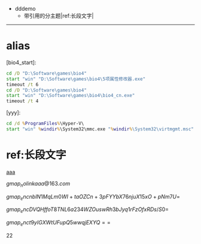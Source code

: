 - dddemo
	- 带引用的分主题|ref:长段文字|[](cmd://bio4_start)
	

***

# alias
[bio4_start]: 
```bat
cd /D "D:\Software\games\bio4"
start "win" "D:\Software\games\bio4\5项属性修改器.exe"
timeout /t 6
cd /D "D:\Software\games\bio4"
start "win" "D:\Software\games\bio4\bio4_cn.exe"
timeout /t 4
```

[yyy]:
```bat
cd /d %ProgramFiles%\Hyper-V\
start "win" %windir%\System32\mmc.exe "%windir%\System32\virtmgmt.msc"
```

# ref:长段文字
[aaa](assets/bbc.txt)



$gmap_nolink{aaa@163.com}$


$gmap_enc{nblN1MqLm0WI+taOZCn+3pFYYbX76njuX15xO+pNm7U=}$

$gmap_enc{DVQHffoT8TNL6a234WZOuswRh3bJyq1rFzOfxRDs/S0=}$

$gmap_enc{t9yIGXWtUFupQ5wwqjEXYQ==}$

22